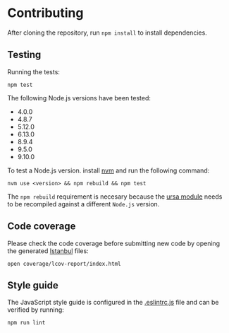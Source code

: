 # Contributing

After cloning the repository, run `npm install` to install dependencies.

## Testing

Running the tests:

```shell
npm test
```

The following Node.js versions have been tested:

* 4.0.0
* 4.8.7
* 5.12.0
* 6.13.0
* 8.9.4
* 9.5.0
* 9.10.0

To test a Node.js version. install [nvm](https://github.com/creationix/nvm) and run the following command:

```shell
nvm use <version> && npm rebuild && npm test
```

The `npm rebuild` requirement is necesary because the [ursa module](https://www.npmjs.com/package/ursa) needs to be recompiled against a different `Node.js` version.

## Code coverage

Please check the code coverage before submitting new code by opening the generated [Istanbul](https://istanbul.js.org/) files:

 ```shell
 open coverage/lcov-report/index.html
 ```

## Style guide

The JavaScript style guide is configured in the [.eslintrc.js](.eslintrc.js) file and can be verified by running:

```shell
npm run lint
```
